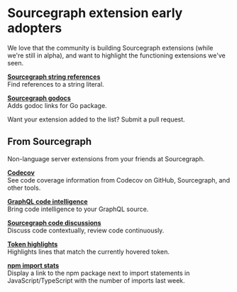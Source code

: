 # Sourcegraph extension early adopters

We love that the community is building Sourcegraph extensions (while we're still in alpha), and want to highlight the functioning extensions we've seen.

**[Sourcegraph string references](https://github.com/lguychard/sourcegraph-string-references)**  
Find references to a string literal.

**[Sourcegraph godocs](https://github.com/prestonvanloon/sourcegraph-godocs)**  
Adds godoc links for Go package.

Want your extension added to the list? Submit a pull request.

## From Sourcegraph

Non-language server extensions from your friends at Sourcegraph.

**[Codecov](https://github.com/sourcegraph/sourcegraph-codecov)**  
See code coverage information from Codecov on GitHub, Sourcegraph, and other tools.

**[GraphQL code intelligence](https://github.com/sourcegraph/sourcegraph-graphql)**  
Bring code intelligence to your GraphQL source.

**[Sourcegraph code discussions](https://github.com/sourcegraph/sourcegraph-code-discussions)**  
Discuss code contextually, review code continuously.

**[Token highlights](https://github.com/sourcegraph/sourcegraph-token-highlights)**  
Highlights lines that match the currently hovered token.

**[npm import stats](https://github.com/sourcegraph/sourcegraph-extension-samples/tree/master/npm-import-stats)**  
Display a link to the npm package next to import statements in JavaScript/TypeScript with the number of imports last week.
